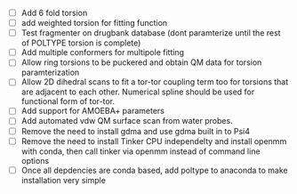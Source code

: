* [ ] Add 6 fold torsion
* [ ] add weighted torsion for fitting function
* [ ] Test fragmenter on drugbank database (dont paramterize until the rest of POLTYPE torsion is complete)
* [ ] Add multiple conformers for multipole fitting
* [ ] Allow ring torsions to be puckered and obtain QM data for torsion paramterization
* [ ] Allow 2D dihedral scans to fit a tor-tor coupling term too for torsions that are adjacent to each other. Numerical spline should be used for functional form of tor-tor.
* [ ] Add support for AMOEBA+ parameters
* [ ] Add automated vdw QM surface scan from water probes.
* [ ] Remove the need to install gdma and use gdma built in to Psi4
* [ ] Remove the need to install Tinker CPU independelty and install openmm with conda, then call tinker via openmm instead of command line options
* [ ] Once all depdencies are conda based, add poltype to anaconda to make installation very simple
